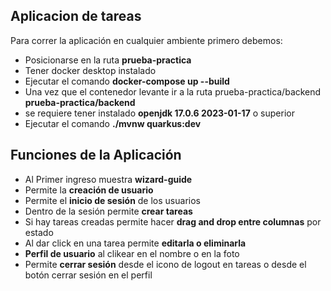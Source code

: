 ## Aplicacion de tareas

Para correr la aplicación en cualquier ambiente primero debemos:

- Posicionarse en la ruta **prueba-practica**
- Tener docker desktop instalado 
- Ejecutar el comando **docker-compose up --build**
- Una vez que el contenedor levante ir a la ruta prueba-practica/backend **prueba-practica/backend**
- se requiere tener instalado **openjdk 17.0.6 2023-01-17** o superior
- Ejecutar el comando **./mvnw quarkus:dev**


## Funciones de la Aplicación
- Al Primer ingreso muestra **wizard-guide**
- Permite la **creación de usuario** 
- Permite el **inicio de sesión** de los usuarios
- Dentro de la sesión permite **crear tareas**
- Si hay tareas creadas permite hacer **drag and drop entre columnas** por estado
- Al dar click en una tarea permite **editarla o eliminarla** 
- **Perfil de usuario** al clikear en el nombre o en la foto
- Permite **cerrar sesión** desde el icono de logout en tareas o desde el botón cerrar sesión en el perfil